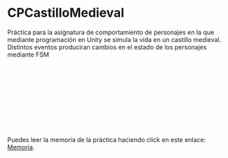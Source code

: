 # CPCastilloMedieval
Práctica para la asignatura de comportamiento de personajes en la que mediante programación en Unity se simula la vida en un castillo medieval. Distintos eventos produciran cambios en el estado de los personajes mediante FSM

<object data="https://github.com/jpguirado/CPCastilloMedieval/blob/master/CP1819_Grupo9_Memoria.pdf" type="application/pdf" width="700px" height="700px">
    <embed src="https://github.com/jpguirado/CPCastilloMedieval/blob/master/CP1819_Grupo9_Memoria.pdf">
        <p>Puedes leer la memoria de la práctica haciendo click en este enlace: <a href="https://github.com/jpguirado/CPCastilloMedieval/blob/master/CP1819_Grupo9_Memoria.pdf">Memoria</a>.</p>
    </embed>
</object>
